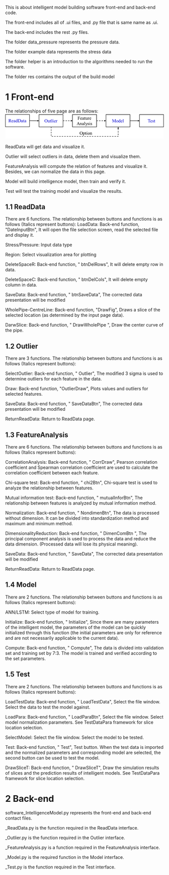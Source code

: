 
This is about intelligent model building software front-end and back-end code.

The front-end includes all of .ui files, and .py file that is same name as .ui.

The back-end includes the rest .py files.

The folder data_pressure represents the pressure data.

The folder example data represents the stress data

The folder helper is an introduction to the algorithms needed to run the software.

The folder res contains the output of the build model


# 1 Front-end

The relationships of five page are as follows:
![img.png](img.png)

ReadData will get data and visualize it.

Outlier will select outliers in data, delete them and visualize them.

FeatureAnalysis will compute the relation of features and visualize it. Besides, we can normalize the data in this page.

Model will build intelligence model, then train and verify it.

Test will test the training model and visualize the results.

## 1.1 ReadData

There are 6 functions. The relationship between buttons and functions is as follows (Italics represent buttons): 
LoadData: Back-end function, "DateInputBtn", It will open the file selection screen, read the selected file and display it.

Stress/Pressure: Input data type

Region: Select visualization area for plotting

DeleteSpaceR: Back-end function, " btnDelRows", It will delete empty row in data.

DeleteSpaceC: Back-end function, " btnDelCols", It will delete empty column in data.

SaveData: Back-end function, " btnSaveData", The corrected data presentation will be modified

WholePipe-CentreLine: Back-end function, "DrawFig", Draws a slice of the selected location (as determined by the input page data). 

DarwSlice: Back-end function, " DrawWholePipe ", Draw the center curve of the pipe.

## 1.2 Outlier

There are 3 functions. The relationship between buttons and functions is as follows (Italics represent buttons): 

SelectOutlier: Back-end function, " Outlier", The modified 3 sigma is used to determine outliers for each feature in the data.

Draw: Back-end function, "OutlierDraw", Plots values and outliers for selected features.

SaveData: Back-end function, " SaveDataBtn", The corrected data presentation will be modified

ReturnReadData: Return to ReadData page.

## 1.3 FeatureAnalysis

There are 6 functions. The relationship between buttons and functions is as follows (Italics represent buttons): 

CorrelationAnalysis: Back-end function, " CorrDraw", Pearson correlation coefficient and Spearman correlation coefficient are used to calculate the correlation coefficient between each feature.

Chi-square test: Back-end function, " chi2Btn", Chi-square test is used to analyze the relationship between features.

Mutual information test: Back-end function, " mutualInforBtn", The relationship between features is analyzed by mutual information method.

Normalization: Back-end function, " NondimenBtn", The data is processed without dimension. It can be divided into standardization method and maximum and minimum method.

DimensionalityReduction: Back-end function, " DimenComBtn ", The principal component analysis is used to process the data and reduce the data dimension. (Processed data will lose its physical meaning).

SaveData: Back-end function, " SaveData", The corrected data presentation will be modified

ReturnReadData: Return to ReadData page.

## 1.4 Model

There are 2 functions. The relationship between buttons and functions is as follows (Italics represent buttons): 

ANN/LSTM: Select type of model for training.

Initialize: Back-end function, " Initialize", Since there are many parameters of the intelligent model, the parameters of the model can be quickly initialized through this function (the initial parameters are only for reference and are not necessarily applicable to the current data).

Compute: Back-end function, " Compute", The data is divided into validation set and training set by 7:3. The model is trained and verified according to the set parameters.

## 1.5 Test

There are 2 functions. The relationship between buttons and functions is as follows (Italics represent buttons): 

LoadTestData: Back-end function, " LoadTestData", Select the file window. Select the data to test the model against.

LoadPara: Back-end function, " LoadParaBtn", Select the file window. Select model normalization parameters. See TestDataPara framework for slice location selection.

SelectModel: Select the file window. Select the model to be tested.

Test: Back-end function, " Test", Test button. When the test data is imported and the normalized parameters and corresponding model are selected, the second button can be used to test the model.

DrawSliceT: Back-end function, " DrawSliceT", Draw the simulation results of slices and the prediction results of intelligent models. See TestDataPara framework for slice location selection.

# 2 Back-end

software_IntelligenceModel.py represents the front-end and back-end contact files.

_ReadData.py is the function required in the ReadData interface.

_Outlier.py is the function required in the Outlier interface.

_FeatureAnalysis.py is a function required in the FeatureAnalysis interface.

_Model.py is the required function in the Model interface.

_Test.py is the function required in the Test interface.